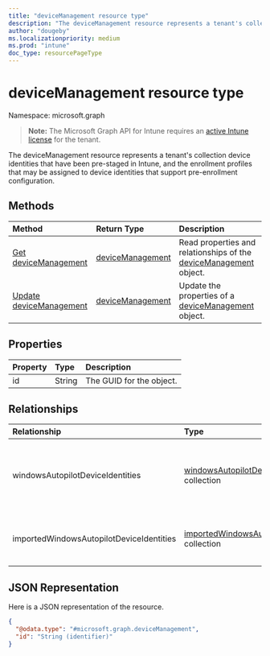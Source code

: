 ```yaml
---
title: "deviceManagement resource type"
description: "The deviceManagement resource represents a tenant's collection device identities that have been pre-staged in Intune, and the enrollment profiles that may be assigned to device identities that support pre-enrollment configuration."
author: "dougeby"
ms.localizationpriority: medium
ms.prod: "intune"
doc_type: resourcePageType
---
```


# deviceManagement resource type

Namespace: microsoft.graph

> **Note:** The Microsoft Graph API for Intune requires an [active Intune license](https://go.microsoft.com/fwlink/?linkid=839381) for the tenant.

The deviceManagement resource represents a tenant's collection device identities that have been pre-staged in Intune, and the enrollment profiles that may be assigned to device identities that support pre-enrollment configuration.

## Methods
|Method|Return Type|Description|
|:---|:---|:---|
|[Get deviceManagement](../api/intune-enrollment-devicemanagement-get.md)|[deviceManagement](../resources/intune-enrollment-devicemanagement.md)|Read properties and relationships of the [deviceManagement](../resources/intune-enrollment-devicemanagement.md) object.|
|[Update deviceManagement](../api/intune-enrollment-devicemanagement-update.md)|[deviceManagement](../resources/intune-enrollment-devicemanagement.md)|Update the properties of a [deviceManagement](../resources/intune-enrollment-devicemanagement.md) object.|

## Properties
|Property|Type|Description|
|:---|:---|:---|
|id|String|The GUID for the object.|

## Relationships
|Relationship|Type|Description|
|:---|:---|:---|
|windowsAutopilotDeviceIdentities|[windowsAutopilotDeviceIdentity](../resources/intune-enrollment-windowsautopilotdeviceidentity.md) collection|The Windows autopilot device identities contained collection.|
|importedWindowsAutopilotDeviceIdentities|[importedWindowsAutopilotDeviceIdentity](../resources/intune-enrollment-importedwindowsautopilotdeviceidentity.md) collection|Collection of imported Windows autopilot devices.|

## JSON Representation
Here is a JSON representation of the resource.
<!-- {
  "blockType": "resource",
  "keyProperty": "id",
  "@odata.type": "microsoft.graph.deviceManagement"
}
-->
``` json
{
  "@odata.type": "#microsoft.graph.deviceManagement",
  "id": "String (identifier)"
}
```




